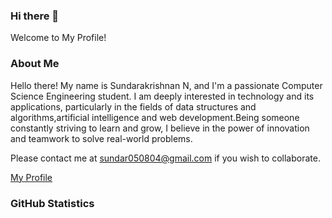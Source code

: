 ### Hi there 👋

<!--
**SundarakrishnanN/SundarakrishnanN** is a ✨ _special_ ✨ repository because its `README.md` (this file) appears on your GitHub profile.

Here are some ideas to get you started:

- 🔭 I’m currently working on ...
- 🌱 I’m currently learning ...
- 👯 I’m looking to collaborate on ...
- 🤔 I’m looking for help with ...
- 💬 Ask me about ...
- 📫 How to reach me: ...
- 😄 Pronouns: ...
- ⚡ Fun fact: ...
-->
Welcome to My Profile!

### About Me

Hello there! My name is Sundarakrishnan N, and I'm a passionate Computer Science Engineering student. I am deeply interested in technology and its applications, particularly in the fields of data structures and algorithms,artificial intelligence and web development.Being someone constantly striving to learn and grow, I believe in the power of innovation and teamwork to solve real-world problems.

Please contact me at sundar050804@gmail.com if you wish to collaborate.

[My Profile](https://linktr.ee/sundarakrishnan_n)

### GitHub Statistics







